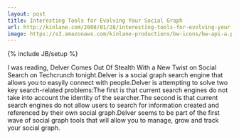 ```yaml
---
layout: post
title: Interesting Tools for Evolving Your Social Graph
url: http://kinlane.com/2008/01/28/interesting-tools-for-evolving-your-social-graph/
image: https://s3.amazonaws.com/kinlane-productions/bw-icons/bw-api-a.png
---
```

{% include JB/setup %}
I was reading, Delver Comes Out Of Stealth With a New Twist on Social Search on Techcrunch tonight.Delver is a social graph search engine that allows you to easyily connect with people.Delver is attempting to solve two key search-related problems:The first is that current search engines do not take into account the identity of the searcher.The second is that current search engines do not allow users to search for information created and referenced by their own social graph.Delver seems to be part of the first wave of social graph tools that will allow you to manage, grow and track your social graph.